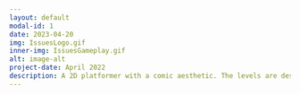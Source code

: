 ```yaml
---
layout: default
modal-id: 1
date: 2023-04-20
img: IssuesLogo.gif
inner-img: IssuesGameplay.gif
alt: image-alt
project-date: April 2022
description: A 2D platformer with a comic aesthetic. The levels are designed to resemble a comic panel. <i>Issues</i> was developed by a team of 4. <br> I was the animator (2D Frame) of the game. <p>PLAY ON <a href="https://scara2016.itch.io/issues-demo" target="_blank">ITCH.IO<i class="fa-brands fa-fw fa-itch-io"></i></a></p>
---
```


